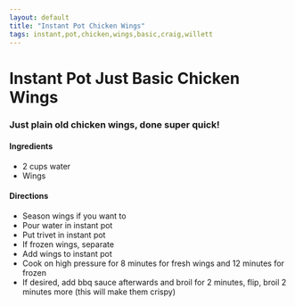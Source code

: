```yaml
---
layout: default
title: "Instant Pot Chicken Wings"
tags: instant,pot,chicken,wings,basic,craig,willett
---
```

# Instant Pot Just Basic Chicken Wings

### Just plain old chicken wings, done super quick!

#### Ingredients
- 2 cups water
- Wings

#### Directions
- Season wings if you want to
- Pour water in instant pot
- Put trivet in instant pot
- If frozen wings, separate
- Add wings to instant pot
- Cook on high pressure for 8 minutes for fresh wings and 12 minutes for frozen
- If desired, add bbq sauce afterwards and broil for 2 minutes, flip, broil 2 minutes more (this will make them crispy)
